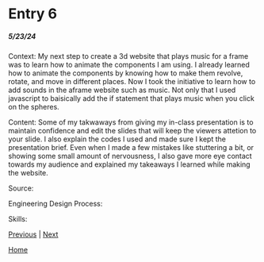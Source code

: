 # Entry 6
##### 5/23/24

Context: My next step to create a 3d website that plays music for a frame was to learn how to animate the components I am using. I already learned how to animate the components by knowing how to make them revolve, rotate, and move in different places. Now I took the initiative to learn how to add sounds in the aframe website such as music. Not only that I used javascript to baisically add the if statement that plays music when you click on the spheres.

Content: Some of my takwaways from giving my in-class presentation is to maintain confidence and edit the slides that will keep the viewers attetion to your slide. I also explain the codes I used and made sure I kept the presentation brief. Even when I made a few mistakes like stuttering a bit, or showing some small amount of nervousness, I also gave more eye contact towards my audience and explained my takeaways I learned while making the website.

Source:

Engineering Design Process:

Skills:

[Previous](entry05.md) | [Next](entry07.md)

[Home](../README.md)